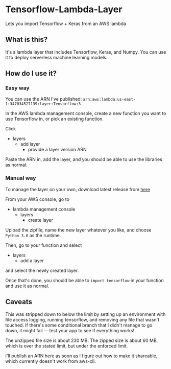 # Tensorflow-Lambda-Layer
Lets you import Tensorflow + Keras from an AWS lambda

## What is this?
It's a lambda layer that includes Tensorflow, Keras, and Numpy. You can use it to deploy serverless machine learning models.

## How do I use it?
### Easy way
You can use the ARN I've published: `arn:aws:lambda:us-east-1:347034527139:layer:Tensorflow:3`

In the AWS lambda management console, create a new function you want to use Tensorflow in, or pick an existing function. 

Click
- layers
  - add layer
    - provide a layer version ARN
    
Paste the ARN in, add the layer, and you should be able to use the libraries as normal.

### Manual way
To manage the layer on your own, download latest release from [here](https://github.com/antonpaquin/Tensorflow-Lambda-Layer/releases)

From your AWS console, go to
- lambda management console
  - layers
    - create layer
    
Upload the zipfile, name the new layer whatever you like, and choose `Python 3.6` as the runtime.

Then, go to your function and select
- layers
  - add a layer
  
and select the newly created layer.

Once that's done, you should be able to `import tensorflow` in your function and use it as normal.

## Caveats
This was stripped down to below the limit by setting up an environment with file access logging, running tensorflow, and 
removing any file that wasn't touched. If there's some conditional branch that I didn't manage to go down, it might fail --
test your app to see if everything works!

The unzipped file size is about 230 MB. The zipped size is about 60 MB, which is over the stated limit, but under the enforced limit.

I'll publish an ARN here as soon as I figure out how to make it shareable, which currently doesn't work from aws-cli.
